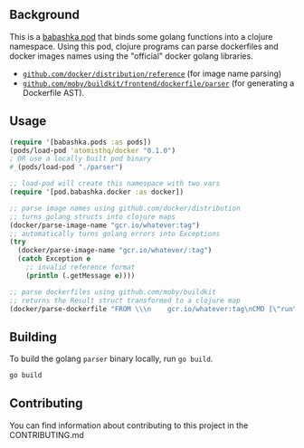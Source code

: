 ## Background

This is a [babashka pod](https://github.com/babashka/pods) that binds some golang functions into a clojure namespace.  Using this pod, clojure programs can parse dockerfiles and docker images names using the "official" docker golang libraries.  

* [`github.com/docker/distribution/reference`](https://github.com/distribution/distribution/blob/main/reference/reference.go) (for image name parsing)
* [`github.com/moby/buildkit/frontend/dockerfile/parser`](https://github.com/moby/buildkit/blob/master/frontend/dockerfile/parser/parser.go) (for generating a Dockerfile AST).

## Usage

```clojure
(require '[babashka.pods :as pods])
(pods/load-pod 'atomisthq/docker "0.1.0")
; OR use a locally built pod binary
#_(pods/load-pod "./parser")

;; load-pod will create this namespace with two vars
(require '[pod.babashka.docker :as docker])

;; parse image names using github.com/docker/distribution 
;; turns golang structs into clojure maps
(docker/parse-image-name "gcr.io/whatever:tag") 
;; automatically turns golang errors into Exceptions
(try
  (docker/parse-image-name "gcr.io/whatever/:tag")
  (catch Exception e 
    ;; invalid reference format
    (println (.getMessage e))))

;; parse dockerfiles using github.com/moby/buildkit
;; returns the Result struct transformed to a clojure map
(docker/parse-dockerfile "FROM \\\n    gcr.io/whatever:tag\nCMD [\"run\"]")
```

## Building

To build the golang `parser` binary locally, run `go build`.

```bash
go build
```

## Contributing

You can find information about contributing to this project in the CONTRIBUTING.md
